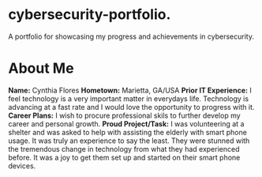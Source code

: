 # cybersecurity-portfolio.
A portfolio for showcasing my progress and achievements in cybersecurity.
# About Me
**Name:** Cynthia Flores
**Hometown:** Marietta, GA/USA
**Prior IT Experience:** 
I feel technology is a very important matter in everydays life. Technology is advancing at a fast rate and I would love the opportunity to progress with it.
**Career Plans:**
I wish to procure professional skils to further develop my career and personal growth.
**Proud Project/Task:**
I was volunteering at a shelter and was asked to help with assisting the elderly with smart phone usage. It was truly an experience to say the least. They were stunned with the tremendous change in technology from what they had experienced before. It was a joy to get them set up and started on their smart phone devices. 
